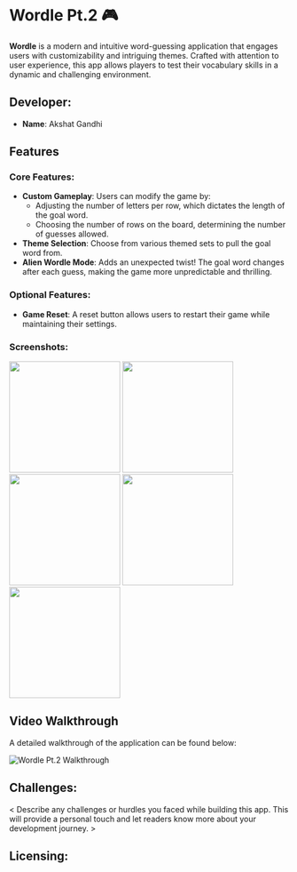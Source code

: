# Wordle Pt.2 🎮

**Wordle** is a modern and intuitive word-guessing application that engages users with customizability and intriguing themes. Crafted with attention to user experience, this app allows players to test their vocabulary skills in a dynamic and challenging environment.

## Developer:
- **Name**: Akshat Gandhi

## Features

### Core Features:
- **Custom Gameplay**: Users can modify the game by:
  - Adjusting the number of letters per row, which dictates the length of the goal word.
  - Choosing the number of rows on the board, determining the number of guesses allowed.
- **Theme Selection**: Choose from various themed sets to pull the goal word from.
- **Alien Wordle Mode**: Adds an unexpected twist! The goal word changes after each guess, making the game more unpredictable and thrilling.

### Optional Features:
- **Game Reset**: A reset button allows users to restart their game while maintaining their settings.

### Screenshots:
<img src="https://drive.google.com/uc?export=view&id=1C5qD9Gws8HP9g7CHTNFkcpx8cJvFYf-x" width="200">

<img src="https://drive.google.com/uc?export=view&id=1Lw017RfBnU_XOuKn-XxX1AyNt3l-OvK3" width="200">

<img src="https://drive.google.com/uc?export=view&id=18D3LVirCH-xTQzWm8425lfEA8ABITJyq" width="200">

<img src="https://drive.google.com/uc?export=view&id=1lpFZIqiG29dOSHgpdD6cfICZ9rUqJCVU" width="200">

<img src="https://drive.google.com/uc?export=view&id=16vm4PpqbhhFDCtalv-PRdtuyAWp2q6OT" width="200">


## Video Walkthrough
A detailed walkthrough of the application can be found below:

![Wordle Pt.2 Walkthrough](//imgur.com/a/ntE8xWN)

## Challenges:
< Describe any challenges or hurdles you faced while building this app. This will provide a personal touch and let readers know more about your development journey. >

## Licensing:
